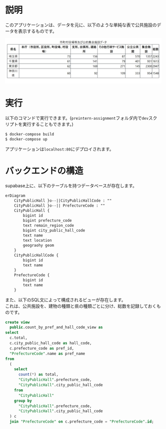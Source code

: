 # 説明

このアプリケーションは、データを元に、以下のような単純な表で公共施設のデータを表示するものです。

![イメージ画像](screen.jpg)

# 実行

以下のコマンドで実行できます。(`preintern-assignment`フォルダ内で`dev`スクリプトを実行することもできます。)

```
$ docker-compose build
$ docker-compose up
```

アプリケーションは`localhost:80`にデプロイされます。

# バックエンドの構造

supabase上に、以下のテーブルを持つデータベースが存在します。

```mermaid
erDiagram
    CityPublicHall }o--||CityPublicHallCode : ""
    CityPublicHall }o--|| PrefectureCode : ""
    CityPublicHall {
        bigint id
        bigint prefecture_code
        text remain_region_code
        bigint city_public_hall_code
        text name
        text location
        geograohy geom
    }
    CityPublicHallCode {
        bigint id
        text name
    }
    PrefectureCode {
        bigint id
        text name
    }
```

また、以下のSQL文によって構成されるビューが存在します。  
これは、公共施設を、建物の種類と県の種類ごとに分け、総数を記録しておくものです。

```sql
create view
  public.count_by_pref_and_hall_code_view as
select
  c.total,
  c.city_public_hall_code as hall_code,
  c.prefecture_code as pref_id,
  "PrefectureCode".name as pref_name
from
  (
    select
      count(*) as total,
      "CityPublicHall".prefecture_code,
      "CityPublicHall".city_public_hall_code
    from
      "CityPublicHall"
    group by
      "CityPublicHall".prefecture_code,
      "CityPublicHall".city_public_hall_code
  ) c
  join "PrefectureCode" on c.prefecture_code = "PrefectureCode".id;
```
